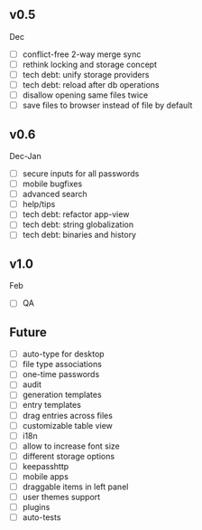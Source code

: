 ## v0.5
Dec
- [ ] conflict-free 2-way merge sync
- [ ] rethink locking and storage concept
- [ ] tech debt: unify storage providers
- [ ] tech debt: reload after db operations
- [ ] disallow opening same files twice
- [ ] save files to browser instead of file by default

## v0.6
Dec-Jan
- [ ] secure inputs for all passwords
- [ ] mobile bugfixes
- [ ] advanced search
- [ ] help/tips
- [ ] tech debt: refactor app-view
- [ ] tech debt: string globalization
- [ ] tech debt: binaries and history

## v1.0
Feb
- [ ] QA

## Future
- [ ] auto-type for desktop
- [ ] file type associations
- [ ] one-time passwords
- [ ] audit
- [ ] generation templates
- [ ] entry templates
- [ ] drag entries across files
- [ ] customizable table view
- [ ] i18n
- [ ] allow to increase font size
- [ ] different storage options
- [ ] keepasshttp
- [ ] mobile apps
- [ ] draggable items in left panel
- [ ] user themes support
- [ ] plugins
- [ ] auto-tests

